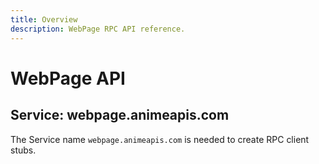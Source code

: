 ```yaml
---
title: Overview
description: WebPage RPC API reference.
---
```


# WebPage API

## Service: webpage.animeapis.com

The Service name `webpage.animeapis.com` is needed to create RPC client stubs.
